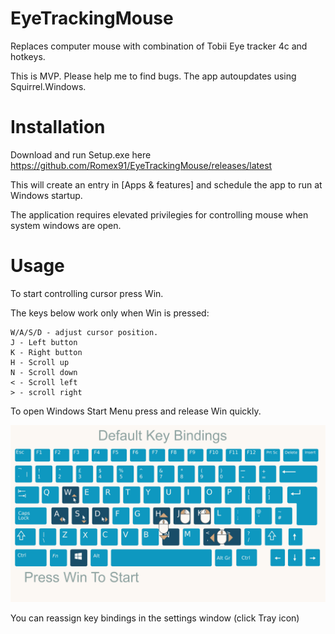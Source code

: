 # EyeTrackingMouse
Replaces computer mouse with combination of Tobii Eye tracker 4c and hotkeys. 

This is MVP. Please help me to find bugs.
The app autoupdates using Squirrel.Windows.

# Installation
Download and run Setup.exe here https://github.com/Romex91/EyeTrackingMouse/releases/latest

This will create an entry in [Apps & features] and schedule the app to run at Windows startup.

The application requires elevated privilegies for controlling mouse when system windows are open.

# Usage

To start controlling cursor press Win. 

The keys below work only when Win is pressed:
```
W/A/S/D - adjust cursor position.
J - Left button
K - Right button
H - Scroll up
N - Scroll down
< - Scroll left
> - scroll right
```

To open Windows Start Menu press and release Win quickly. 

![Default Key Bindings](https://github.com/Romex91/EyeTrackingMouse/blob/master/default_key_bindings.png)

You can reassign key bindings in the settings window (click Tray icon)

